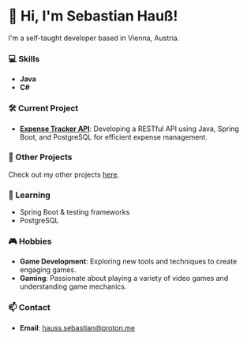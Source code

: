 # 👋 Hi, I'm Sebastian Hauß!

I'm a self-taught developer based in Vienna, Austria.

### 💻 Skills
- **Java**
- **C#**

### 🛠️ Current Project
- **[Expense Tracker API](https://roadmap.sh/projects/expense-tracker-api)**: Developing a RESTful API using Java, Spring Boot, and PostgreSQL for efficient expense management.

### 💼 Other Projects
Check out my other projects [here](https://github.com/SebastianHauss?tab=repositories).

### 🌱 Learning
- Spring Boot & testing frameworks
- PostgreSQL

### 🎮 Hobbies
- **Game Development**: Exploring new tools and techniques to create engaging games.
- **Gaming**: Passionate about playing a variety of video games and understanding game mechanics.

### 📫 Contact
- **Email**: [hauss.sebastian@proton.me](mailto:hauss.sebastian@proton.me)

